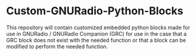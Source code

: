 # Custom-GNURadio-Python-Blocks

This repository will contain customized embedded python blocks made for use in GNURadio / GNURadio Companion (GRC) for use in the case that a GRC block does not exist with the 
needed function or that a block can be modified to perform the needed function.


